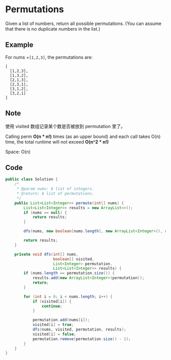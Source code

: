 # Permutations

Given a list of numbers, return all possible permutations. (You can assume that there is no duplicate numbers in the list.)

## Example

For nums =`[1,2,3]`, the permutations are:

```
[
  [1,2,3],
  [1,3,2],
  [2,1,3],
  [2,3,1],
  [3,1,2],
  [3,2,1]
]
```

## Note

使用 visited 数组记录某个数是否被放到 permutation 里了。

Calling perm **O(n \* n!)** times (as an upper bound) and each call takes O(n) time, the total runtime will not exceed **O(n^2 \* n!)**

Space: O(n)

## Code

```java
public class Solution {
    /*
     * @param nums: A list of integers.
     * @return: A list of permutations.
     */
    public List<List<Integer>> permute(int[] nums) {
        List<List<Integer>> results = new ArrayList<>();
        if (nums == null) {
            return results;
        }

        dfs(nums, new boolean[nums.length], new ArrayList<Integer>(), results);

        return results;
    }

    private void dfs(int[] nums,
                     boolean[] visited,
                     List<Integer> permutation,
                     List<List<Integer>> results) {
        if (nums.length == permutation.size()) {
            results.add(new ArrayList<Integer>(permutation));
            return;
        }

        for (int i = 0; i < nums.length; i++) {
            if (visited[i]) {
                continue;
            }

            permutation.add(nums[i]);
            visited[i] = true;
            dfs(nums, visited, permutation, results);
            visited[i] = false;
            permutation.remove(permutation.size() - 1);
        }
    }
}
```
